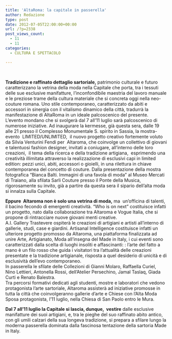 ```yaml
---
title: 'AltaRoma: la capitale in passerella'
author: Redazione
type: post
date: 2012-07-05T22:00:00+00:00
url: /?p=2338
post_views_count:
  - 11
  - 11
categories:
  - CULTURA E SPETTACOLO

---
```

&nbsp;

**Tradizione e raffinato dettaglio sartoriale,** patrimonio culturale e futuro caratterizzano la vetrina della moda nella Capitale che porta, tra i tessuti delle sue esclusive manifatture, l&#8217;inconfondibile maestria del lavoro manuale e le preziose trame della cultura materiale che si concreta oggi nella neo-couture romana. Uno stile contemporaneo, caratterizzato da abiti e accessori in sinergia con il vitalismo dinamico della citt&agrave;, tradurr&agrave; la manifestazione di AltaRoma in un ideale palcoscenico del presente.  
L&#8217;evento mondano che si svolger&agrave; dal 7 all&#8217;11 luglio sar&agrave; palcoscenico di numerose iniziative. Ad inaugurare la kermesse, gi&agrave; questa sera, dalle 19 alle 21 presso il Complesso Monumentale S. spirito in Sassia, la mostra-evento&nbsp; LIMITED/UNLIMITED,&nbsp; il nuovo progetto creativo fortemente voluto da Silvia Venturini Fendi per &nbsp;Altaroma, che coinvolge un collettivo di giovani e talentuosi fashion designer, invitati a coniugare, all&#8217;interno delle loro creazioni,&nbsp; il tema della ricerca e della tradizione artigiana,&nbsp; esprimendo una creativit&agrave; illimitata attraverso la realizzazione di esclusivi capi in&nbsp;limited edition: pezzi unici, abiti, accessori o gioielli, in una rilettura in chiave contemporanea del concetto di couture. Dalla presentazione della mostra fotografica &ldquo;Bianca Balti. Immagini di una favola di moda&rdquo; al Museo Mercati di Traiano, alla sfilata Sarli Couture presso il Ponte della Musica, rigorosamente su invito, gi&agrave; a partire da questa sera il sipario dell&#8217;alta moda si innalza sulla Capitale.

**Eppure&nbsp; Altaroma non &egrave; solo una vetrina di moda,** ma&nbsp; un&#8217;officina di talenti, il bacino fecondo di emergenti creativit&agrave;. &ldquo;Who is on next&rdquo; costituisce infatti un progetto, nato dalla collaborazione tra Altaroma e Vogue Italia, che si propone di rintracciare nuove giovani menti creative.  
A.I. Gallery Trastevere ospiter&agrave; le creazioni di artigiani e artisti all&#8217;interno di gallerie, studi, case e giardini. Artisanal Intelligence costituisce infatti un ulteriore progetto promosso da Altaroma, una piattaforma finalizzata ad unire Arte, Artigianato, Moda all&#8217;insegna del Made in Italy, i cui eventi sono caratterizzati dalla scelta di luoghi insoliti e affascinanti: : l&rsquo;arte del fatto a mano &egrave; un filo rosso che guida i visitatori tra l&rsquo;attualit&agrave; delle creazioni presentate e la tradizione artigianale, risposta a quel desiderio di unicit&agrave; e di esclusivit&agrave; dell&rsquo;evo contemporaneo.  
In passerella le sfilate delle Collezioni di Gianni Molaro, Raffaella Curiel, Nino Lettieri, Antonella Rossi, dell&#8217;Atelier Persechino, Jamal Taslaq, Giada Curti e Renato Balestra.  
Tra percorsi formativi dedicati agli studenti, mostre e laboratori che vedono protagonista l&#8217;arte sartoriale, Altaroma assister&agrave; ad iniziative promosse in tutta la citt&agrave; che coinvolgeranno gallerie d&#8217;arte e Chiese con l&#8217;Alta Moda Sposa protagonista, l&#8217;11 luglio, nella Chiesa di San Paolo entro le Mura.

**Dal 7 all&#8217;11 luglio la Capitale si lascia, dunque,&nbsp; vestire** dalle esclusive manifatture dei suoi artigiani, e, tra le pieghe del suo raffinato abito antico, con gli umili calzari della sua longeva tradizione, si prepara a sfilare lungo la moderna passerella dominata dalla fascinosa tentazione della sartoria Made in Italy.

&nbsp;